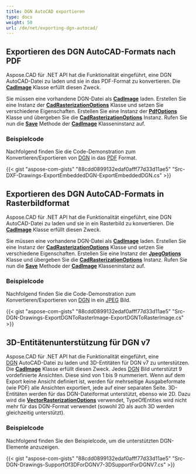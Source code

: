```yaml
---
title: DGN AutoCAD exportieren
type: docs
weight: 50
url: /de/net/exporting-dgn-autocad/
---
```


## **Exportieren des DGN AutoCAD-Formats nach PDF**

Aspose.CAD für .NET API hat die Funktionalität eingeführt, eine DGN AutoCAD-Datei zu laden und sie in das PDF-Format zu konvertieren. Die [**CadImage**](https://reference.aspose.com/cad/net/aspose.cad.fileformats.cad/cadimage) Klasse erfüllt diesen Zweck.

Sie müssen eine vorhandene DGN-Datei als [**CadImage**](https://reference.aspose.com/cad/net/aspose.cad.fileformats.cad/cadimage) laden. Erstellen Sie eine Instanz der [**CadRasterizationOptions**](https://reference.aspose.com/cad/net/aspose.cad.imageoptions/cadrasterizationoptions) Klasse und setzen Sie verschiedene Eigenschaften. Erstellen Sie eine Instanz der [**PdfOptions**](https://reference.aspose.com/cad/net/aspose.cad.imageoptions/pdfoptions) Klasse und übergeben Sie die [**CadRasterizationOptions**](https://reference.aspose.com/cad/net/aspose.cad.imageoptions/cadrasterizationoptions) Instanz. Rufen Sie nun die [**Save**](https://reference.aspose.com/cad/net/aspose.cad/image/methods/save/index) Methode der [**CadImage**](https://reference.aspose.com/cad/net/aspose.cad.fileformats.cad/cadimage) Klasseninstanz auf.

### Beispielcode

Nachfolgend finden Sie die Code-Demonstration zum Konvertieren/Exportieren von [DGN](https://docs.fileformat.com/cad/dgn/) in das [PDF](https://docs.fileformat.com/pdf/) Format.

{{< gist "aspose-com-gists" "88cdd0899132edaf0afff77d33d11ae5" "Src-DXF-Drawings-ExportEmbeddedDGN-ExportEmbeddedDGN.cs" >}}

## **Exportieren des DGN AutoCAD-Formats in Rasterbildformat**

Aspose.CAD für .NET API hat die Funktionalität eingeführt, eine DGN AutoCAD-Datei zu laden und sie in ein Rasterbild zu konvertieren. Die [**CadImage**](https://reference.aspose.com/cad/net/aspose.cad.fileformats.cad/cadimage) Klasse erfüllt diesen Zweck.

Sie müssen eine vorhandene DGN-Datei als [**CadImage**](https://reference.aspose.com/cad/net/aspose.cad.fileformats.cad/cadimage) laden. Erstellen Sie eine Instanz der [**CadRasterizationOptions**](https://reference.aspose.com/cad/net/aspose.cad.imageoptions/cadrasterizationoptions) Klasse und setzen Sie verschiedene Eigenschaften. Erstellen Sie eine Instanz der [**JpegOptions**](https://reference.aspose.com/cad/net/aspose.cad.imageoptions/jpegoptions) Klasse und übergeben Sie die [**CadRasterizationOptions**](https://reference.aspose.com/cad/net/aspose.cad.imageoptions/cadrasterizationoptions) Instanz. Rufen Sie nun die [**Save**](https://reference.aspose.com/cad/net/aspose.cad/image/methods/save/index) Methode der [**CadImage**](https://reference.aspose.com/cad/net/aspose.cad.fileformats.cad/cadimage) Klasseninstanz auf.

### Beispielcode

Nachfolgend finden Sie die Code-Demonstration zum Konvertieren/Exportieren von [DGN](https://docs.fileformat.com/cad/dgn/) in ein [JPEG](https://docs.fileformat.com/image/jpeg/) Bild.

{{< gist "aspose-com-gists" "88cdd0899132edaf0afff77d33d11ae5" "Src-DGN-Drawings-ExportDGNToRasterImage-ExportDGNToRasterImage.cs" >}}

## **3D-Entitätenunterstützung für DGN v7**

Aspose.CAD für .NET API hat die Funktionalität eingeführt, eine [DGN](https://docs.fileformat.com/cad/dgn/) AutoCAD-Datei zu laden und 3D-Entitäten für DGN v7 zu unterstützen. Die [**CadImage**](https://reference.aspose.com/cad/net/aspose.cad.fileformats.cad/cadimage) Klasse erfüllt diesen Zweck. Jedes [DGN](https://docs.fileformat.com/cad/dgn/) Bild unterstützt 9 vordefinierte Ansichten. Diese sind von 1 bis 9 nummeriert. Wenn auf dem Export keine Ansicht definiert ist, werden für mehrseitige Ausgabeformate (wie PDF) alle Ansichten exportiert, jede auf einer separaten Seite. 3D-Entitäten werden für das DGN-Dateiformat unterstützt, ebenso wie 2D. Dazu wird die [**VectorRasterizationOptions**](https://reference.aspose.com/cad/net/aspose.cad.imageoptions/vectorrasterizationoptions) verwendet, TypeOfEntities wird nicht mehr für das DGN-Format verwendet (sowohl 2D als auch 3D werden gleichzeitig unterstützt).

### Beispielcode

Nachfolgend finden Sie den Beispielcode, um die unterstützten DGN-Elemente anzuzeigen.

{{< gist "aspose-com-gists" "88cdd0899132edaf0afff77d33d11ae5" "Src-DGN-Drawings-SupportOf3DForDGNV7-3DSupportForDGNV7.cs" >}}
